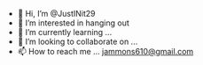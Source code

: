 - 👋 Hi, I’m @JustINit29
- 👀 I’m interested in hanging out
- 🌱 I’m currently learning ...
- 💞️ I’m looking to collaborate on ...
- 📫 How to reach me ... jammons610@gmail.com

<!---
JustINit29/JustINit29 is a ✨ special ✨ repository because its `README.md` (this file) appears on your GitHub profile.
You can click the Preview link to take a look at your changes.
--->

